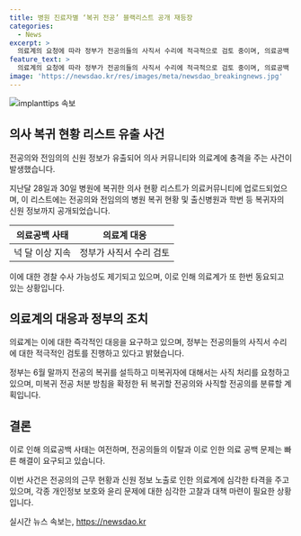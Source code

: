 ```yaml
---
title: 병원 진료자별 ‘복귀 전공’ 블랙리스트 공개 재등장
categories:
  - News
excerpt: >
  의료계의 요청에 따라 정부가 전공의들의 사직서 수리에 적극적으로 검토 중이며, 의료공백 사태가 지속되는 가운데 전공의와 전임의의 현황을 공개하는 블랙리스트가 등장했다. 의료계에서는 복귀한 의사들의 정보가 온라인커뮤니티에 게시되고 있어 경찰 수사 가능성을 우려하고 있다. 정부는 복귀와 사직에 대한 조치를 마련하고 기한 내에 인턴·레지던트 모집을 위해 결원을 파악할 예정이다. 전국 수련병원의 전공의 출근율은 7.7%에 불과하며, 경찰은 전공의들의 개인정보 유출과 관련해 수사를 진행 중이다.
feature_text: >
  의료계의 요청에 따라 정부가 전공의들의 사직서 수리에 적극적으로 검토 중이며, 의료공백 사태가 지속되는 가운데 전공의와 전임의의 현황을 공개하는 블랙리스트가 등장했다. 의료계에서는 복귀한 의사들의 정보가 온라인커뮤니티에 게시되고 있어 경찰 수사 가능성을 우려하고 있다. 정부는 복귀와 사직에 대한 조치를 마련하고 기한 내에 인턴·레지던트 모집을 위해 결원을 파악할 예정이다. 전국 수련병원의 전공의 출근율은 7.7%에 불과하며, 경찰은 전공의들의 개인정보 유출과 관련해 수사를 진행 중이다.
image: 'https://newsdao.kr/res/images/meta/newsdao_breakingnews.jpg'
---
```


<p><img src="https://newsdao.kr/res/images/meta/newsdao_breakingnews.jpg" alt="implanttips 속보" /></p>

<h2 data-ke-size="size26">의사 복귀 현황 리스트 유출 사건</h2>

<p>전공의와 전임의의 신원 정보가 유출되어 의사 커뮤니티와 의료계에 충격을 주는 사건이 발생했습니다.</p>

<p data-ke-size="size16">지난달 28일과 30일 병원에 복귀한 의사 현황 리스트가 의료커뮤니티에 업로드되었으며, 이 리스트에는 전공의와 전임의의 병원 복귀 현황 및 출신병원과 학번 등 복귀자의 신원 정보까지 공개되었습니다.</p> 

<table>
<thead>
<tr>
<th style="text-align: center;">의료공백 사태</th>
<th style="text-align: center;">의료계 대응</th>
</tr>
</thead>
<tbody>
<tr>
<td style="text-align: center;">넉 달 이상 지속</td>
<td style="text-align: center;">정부가 사직서 수리 검토</td>
</tr>
</tbody>
</table>

<p>이에 대한 경찰 수사 가능성도 제기되고 있으며, 이로 인해 의료계가 또 한번 동요되고 있는 상황입니다.</p>

<h2 data-ke-size="size26">의료계의 대응과 정부의 조치</h2>

<p>의료계는 이에 대한 즉각적인 대응을 요구하고 있으며, 정부는 전공의들의 사직서 수리에 대한 적극적인 검토를 진행하고 있다고 밝혔습니다.</p>

<p data-ke-size="size16">정부는 6월 말까지 전공의 복귀를 설득하고 미복귀자에 대해서는 사직 처리를 요청하고 있으며, 미복귀 전공 처분 방침을 확정한 뒤 복귀할 전공의와 사직할 전공의를 분류할 계획입니다.</p>

<h2 data-ke-size="size26">결론</h2>

<p>이로 인해 의료공백 사태는 여전하며, 전공의들의 이탈과 이로 인한 의료 공백 문제는 빠른 해결이 요구되고 있습니다. </p>

<p data-ke-size="size16">이번 사건은 전공의의 근무 현황과 신원 정보 노출로 인한 의료계에 심각한 타격을 주고 있으며, 각종 개인정보 보호와 윤리 문제에 대한 심각한 고찰과 대책 마련이 필요한 상황입니다.</p>
실시간 뉴스 속보는, <a href="https://newsdao.kr" rel="dofollow">https://newsdao.kr</a>


